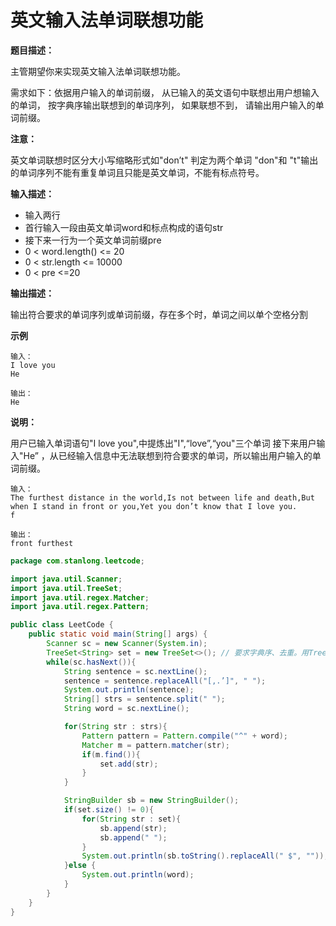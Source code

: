 # 英文输入法单词联想功能

**题目描述：**

主管期望你来实现英文输入法单词联想功能。

需求如下：依据用户输入的单词前缀， 从已输入的英文语句中联想出用户想输入的单词， 按字典序输出联想到的单词序列， 如果联想不到， 请输出用户输入的单词前缀。

**注意：**

英文单词联想时区分大小写缩略形式如"don’t" 判定为两个单词 "don"和 "t"输出的单词序列不能有重复单词且只能是英文单词，不能有标点符号。

**输入描述：**

- 输入两行
- 首行输入一段由英文单词word和标点构成的语句str
- 接下来一行为一个英文单词前缀pre
- 0 < word.length() <= 20
- 0 < str.length <= 10000
- 0 < pre <=20

**输出描述：**

输出符合要求的单词序列或单词前缀，存在多个时，单词之间以单个空格分割

**示例**

```
输入：
I love you
He

输出：
He
```

**说明：**

用户已输入单词语句"I love you",中提炼出"I",“love”,“you"三个单词 接下来用户输入"He” ，从已经输入信息中无法联想到符合要求的单词，所以输出用户输入的单词前缀。

```
输入：
The furthest distance in the world,Is not between life and death,But when I stand in front or you,Yet you don’t know that I love you.
f

输出：
front furthest
```

```java
package com.stanlong.leetcode;

import java.util.Scanner;
import java.util.TreeSet;
import java.util.regex.Matcher;
import java.util.regex.Pattern;

public class LeetCode {
    public static void main(String[] args) {
        Scanner sc = new Scanner(System.in);
        TreeSet<String> set = new TreeSet<>(); // 要求字典序、去重。用TreeSet
        while(sc.hasNext()){
            String sentence = sc.nextLine();
            sentence = sentence.replaceAll("[,.’]", " ");
            System.out.println(sentence);
            String[] strs = sentence.split(" ");
            String word = sc.nextLine();

            for(String str : strs){
                Pattern pattern = Pattern.compile("^" + word);
                Matcher m = pattern.matcher(str);
                if(m.find()){
                    set.add(str);
                }
            }

            StringBuilder sb = new StringBuilder();
            if(set.size() != 0){
                for(String str : set){
                    sb.append(str);
                    sb.append(" ");
                }
                System.out.println(sb.toString().replaceAll(" $", ""));
            }else {
                System.out.println(word);
            }
        }
    }
}
```

